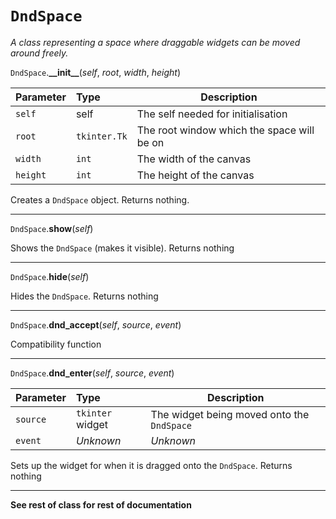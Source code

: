 # `DndSpace`

*A class representing a space where draggable widgets can be moved around freely.*

`DndSpace`.**\_\_init\_\_**(_self_, _root_, _width_, _height_)

|Parameter|Type|Description|
|:--------|:---|-----------|
|`self`|self|The self needed for initialisation|
|`root`|`tkinter.Tk`|The root window which the space will be on|
|`width`|`int`|The width of the canvas|
|`height`|`int`|The height of the canvas|

Creates a `DndSpace` object. Returns nothing.

<hr>

`DndSpace`.**show**(_self_)

Shows the `DndSpace` (makes it visible). Returns nothing

<hr>

`DndSpace`.**hide**(_self_)

Hides the `DndSpace`. Returns nothing

<hr>

`DndSpace`.**dnd_accept**(_self_, _source_, _event_)

Compatibility function

<hr>

`DndSpace`.**dnd_enter**(_self_, _source_, _event_)

|Parameter|Type|Description|
|:--------|:---|-----------|
|`source`|`tkinter` widget| The widget being moved onto the `DndSpace`|
|`event`|_Unknown_|_Unknown_|

Sets up the widget for when it is dragged onto the `DndSpace`. Returns nothing

<hr>

**See rest of class for rest of documentation**
